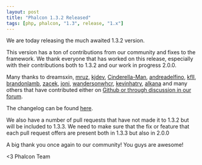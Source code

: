 ```yaml
---
layout: post
title: "Phalcon 1.3.2 Released"
tags: [php, phalcon, "1.3", release, "1.x"]
---
```


We are today releasing the much awaited 1.3.2 version. 

This version has a ton of contributions from our community and fixes to the framework. We thank everyone that has worked on this release, especially with their contributions both to 1.3.2 and our work in progress 2.0.0.

Many thanks to dreamsxin, [mruz](https://github.com/mruz), [kjdev](https://github.com/kjdev), [Cinderella-Man](https://github.com/Cinderella-Man), [andreadelfino](https://github.com/andreadelfino), [kfll](https://github.com/kfll), [brandonlamb](https://github.com/brandonlamb), [zacek](https://github.com/zacek), [joni](https://github.com/joni), [wandersonwhcr](https://github.com/wandersonwhcr), [kevinhatry](https://github.com/kevinhatry), [alkana](https://github.com/alkana) and many others that have contributed either on [Github or through discussion in our](https://github.com/phalcon/cphalcon) [forum](https://forum.phalconphp.com).

The changelog can be found [here](https://github.com/phalcon/cphalcon/blob/master/CHANGELOG).

We also have a number of pull requests that have not made it to 1.3.2 but will be included to 1.3.3. We need to make sure that the fix or feature that each pull request offers are present both in 1.3.3 but also in 2.0.0

A big thank you once again to our community! You guys are awesome!


<3 Phalcon Team
